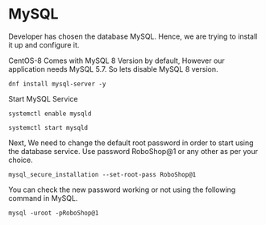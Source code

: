 # MySQL

Developer has chosen the database MySQL. Hence, we are trying to install it up and configure it.

CentOS-8 Comes with MySQL 8 Version by default, However our application needs MySQL 5.7. So lets disable MySQL 8 version.


```
dnf install mysql-server -y
```

Start MySQL Service

```
systemctl enable mysqld
```
```
systemctl start mysqld
```

Next, We need to change the default root password in order to start using the database service. Use password RoboShop@1 or any other as per your choice.

```
mysql_secure_installation --set-root-pass RoboShop@1
```

You can check the new password working or not using the following command in MySQL.

```
mysql -uroot -pRoboShop@1
```